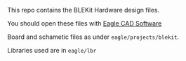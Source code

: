 This repo contains the BLEKit Hardware design files.

You should open these files with [Eagle CAD Software](http://www.cadsoftusa.com/download-eagle/)

Board and schametic files as under `eagle/projects/blekit`.

Libraries used are in `eagle/lbr`